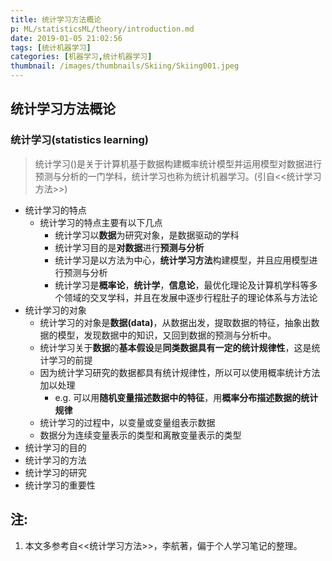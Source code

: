 ```yaml
---
title: 统计学习方法概论
p: ML/statisticsML/theory/introduction.md
date: 2019-01-05 21:02:56
tags: [统计机器学习]
categories: [机器学习,统计机器学习]
thumbnail: /images/thumbnails/Skiing/Skiing001.jpeg
---
```


## 统计学习方法概论


### 统计学习(statistics learning)
> 统计学习()是关于计算机基于数据构建概率统计模型并运用模型对数据进行预测与分析的一门学科，统计学习也称为统计机器学习。(引自<<统计学习方法>>)

* 统计学习的特点
  * 统计学习的特点主要有以下几点
    * 统计学习以**数据**为研究对象，是数据驱动的学科
    * 统计学习目的是**对数据**进行**预测与分析**
    * 统计学习是以方法为中心，**统计学习方法**构建模型，并且应用模型进行预测与分析
    * 统计学习是**概率论**，**统计学**，**信息论**，最优化理论及计算机学科等多个领域的交叉学科，并且在发展中逐步行程肚子的理论体系与方法论
* 统计学习的对象
  * 统计学习的对象是**数据(data)**，从数据出发，提取数据的特征，抽象出数据的模型，发现数据中的知识，又回到数据的预测与分析中。
  * 统计学习关于**数据**的**基本假设**是**同类数据具有一定的统计规律性**，这是统计学习的前提
  * 因为统计学习研究的数据都具有统计规律性，所以可以使用概率统计方法加以处理
    * e.g. 可以用**随机变量描述数据中的特征**，用**概率分布描述数据的统计规律**
  * 统计学习的过程中，以变量或变量组表示数据
  * 数据分为连续变量表示的类型和离散变量表示的类型
* 统计学习的目的
* 统计学习的方法
* 统计学习的研究
* 统计学习的重要性

## 注:
  1. 本文多参考自<<统计学习方法>>，李航著，偏于个人学习笔记的整理。

